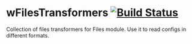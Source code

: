 # wFilesTransformers [![Build Status](https://travis-ci.org/Wandalen/wFilesTransformers.svg?branch=master)](https://travis-ci.org/Wandalen/wFilesTransformers)

Collection of files transformers for Files module. Use it to read configs in different formats. 







